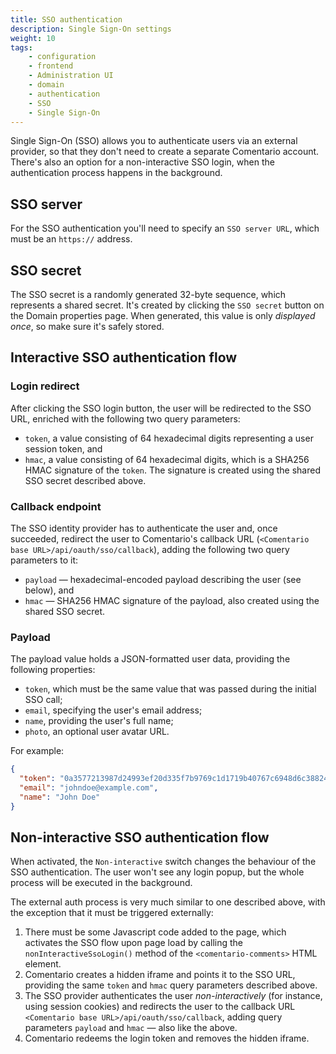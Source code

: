 ```yaml
---
title: SSO authentication
description: Single Sign-On settings
weight: 10
tags:
    - configuration
    - frontend
    - Administration UI
    - domain
    - authentication
    - SSO
    - Single Sign-On
---
```


Single Sign-On (SSO) allows you to authenticate users via an external provider, so that they don't need to create a separate Comentario account. There's also an option for a non-interactive SSO login, when the authentication process happens in the background.

<!--more-->

## SSO server

For the SSO authentication you'll need to specify an `SSO server URL`, which must be an `https://` address.

## SSO secret

The SSO secret is a randomly generated 32-byte sequence, which represents a shared secret. It's created by clicking the `SSO secret` button on the Domain properties page. When generated, this value is only *displayed once*, so make sure it's safely stored.

## Interactive SSO authentication flow

### Login redirect

After clicking the SSO login button, the user will be redirected to the SSO URL, enriched with the following two query parameters:

* `token`, a value consisting of 64 hexadecimal digits representing a user session token, and
* `hmac`, a value consisting of 64 hexadecimal digits, which is a SHA256 HMAC signature of the `token`. The signature is created using the shared SSO secret described above.

### Callback endpoint

The SSO identity provider has to authenticate the user and, once succeeded, redirect the user to Comentario's callback URL (`<Comentario base URL>/api/oauth/sso/callback`), adding the following two query parameters to it:

* `payload` — hexadecimal-encoded payload describing the user (see below), and
* `hmac` — SHA256 HMAC signature of the payload, also created using the shared SSO secret.

### Payload

The payload value holds a JSON-formatted user data, providing the following properties:

* `token`, which must be the same value that was passed during the initial SSO call;
* `email`, specifying the user's email address;
* `name`, providing the user's full name;
* `photo`, an optional user avatar URL.

For example:

```json
{
  "token": "0a3577213987d24993ef20d335f7b9769c1d1719b40767c6948d6c3882403a96",
  "email": "johndoe@example.com",
  "name": "John Doe"
}
```

## Non-interactive SSO authentication flow

When activated, the `Non-interactive` switch changes the behaviour of the SSO authentication. The user won't see any login popup, but the whole process will be executed in the background.

The external auth process is very much similar to one described above, with the exception that it must be triggered externally:

1. There must be some Javascript code added to the page, which activates the SSO flow upon page load by calling the `nonInteractiveSsoLogin()` method of the `<comentario-comments>` HTML element.
2. Comentario creates a hidden iframe and points it to the SSO URL, providing the same `token` and `hmac` query parameters described above.
3. The SSO provider authenticates the user *non-interactively* (for instance, using session cookies) and redirects the user to the callback URL `<Comentario base URL>/api/oauth/sso/callback`, adding query parameters `payload` and `hmac` — also like the above.
4. Comentario redeems the login token and removes the hidden iframe.

